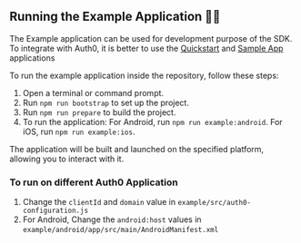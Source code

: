 ## Running the Example Application 🏃‍♂️

The Example application can be used for development purpose of the SDK. To integrate with Auth0, it is better to use the [Quickstart](https://auth0.com/docs/quickstart/native/react-native/interactive) and [Sample App](https://github.com/auth0-samples/auth0-react-native-sample/tree/master/00-Login-Hooks) applications

To run the example application inside the repository, follow these steps:

1. Open a terminal or command prompt.
2. Run `npm run bootstrap` to set up the project.
3. Run `npm run prepare` to build the project.
4. To run the application:
   For Android, run `npm run example:android`.
   For iOS, run `npm run example:ios`.

The application will be built and launched on the specified platform, allowing you to interact with it.

### To run on different Auth0 Application

1. Change the `clientId` and `domain` value in `example/src/auth0-configuration.js`
2. For Android, Change the `android:host` values in `example/android/app/src/main/AndroidManifest.xml`
